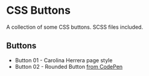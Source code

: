 # CSS Buttons

A collection of some CSS buttons. SCSS files included.

## Buttons

- Button 01 - Carolina Herrera page style
- Button 02 - Rounded Button [from CodePen](https://codepen.io/alticreation/pen/zBZwOP)
